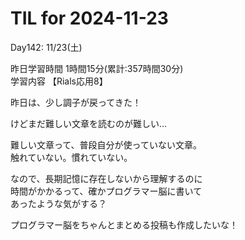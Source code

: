 # TIL for 2024-11-23

Day142: 11/23(土)<br>

昨日学習時間 1時間15分(累計:357時間30分)<br>
学習内容 【Rials応用8】<br>

昨日は、少し調子が戻ってきた！<br>

けどまだ難しい文章を読むのが難しい…<br>

難しい文章って、普段自分が使っていない文章。<br>
触れていない。慣れていない。<br>

なので、長期記憶に存在しないから理解するのに<br>
時間がかかるって、確かプログラマー脳に書いて<br>
あったような気がする？<br>

プログラマー脳をちゃんとまとめる投稿も作成したいな！